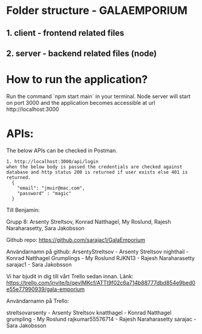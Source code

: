 # Folder structure - GALAEMPORIUM
## 1. client - frontend related files
## 2. server - backend related files (node)
# How to run the application?
Run the command ´npm start main´ in your terminal. Node server will start on port 3000 and the application becomes accessible at url http://localhost:3000

# APIs:
  The below APIs can be checked in Postman.
  
    1. http://localhost:3000/api/login 
    when the below body is passed the credentials are checked against database and http status 200 is returned if user exists else 401 is returned.
      {
        "email": "jmuir@mac.com", 
        "password" : "magic"
      }

Till Benjamin:     

Grupp 8: Arsenty Streltsov, Konrad Natthagel, My Roslund, Rajesh Naraharasetty, Sara Jakobsson

Github repo: https://github.com/sarajac1/GalaEmporium

Användarnamn på github: 
ArsentyStreltsov - Arsenty Streltsov
nighthail - Konrad Natthagel
Grumplings - My Roslund 
RJKN13 - Rajesh Naraharasetty
sarajac1 - Sara Jakobsson 

Vi har bjudit in dig till vårt Trello sedan innan. Länk: https://trello.com/invite/b/qevlMKcf/ATTI9f02c6a714b88777dbd854e9bed0e55e77990939/gala-emporium

Användarnamn på Trello:

streltsovarsenty - Arsenty Streltsov
knatthagel - Konrad Natthagel
grumpling - My Roslund
rajkumar55576714 - Rajesh Naraharasetty
sarajac - Sara Jakobsson
      
